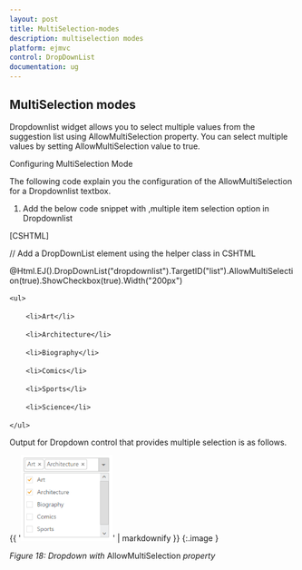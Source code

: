 ```yaml
---
layout: post
title: MultiSelection-modes
description: multiselection modes
platform: ejmvc
control: DropDownList
documentation: ug
---
```


## MultiSelection modes

Dropdownlist widget allows you to select multiple values from the suggestion list using AllowMultiSelection property. You can select multiple values by setting AllowMultiSelection value to true.

Configuring MultiSelection Mode

The following code explain you the configuration of the AllowMultiSelection for a Dropdownlist textbox.

1. Add the below code snippet with ,multiple item selection option in Dropdownlist





[CSHTML]

// Add a DropDownList element using the helper class in CSHTML



@Html.EJ().DropDownList("dropdownlist").TargetID("list").AllowMultiSelection(true).ShowCheckbox(true).Width("200px")

<div id="list">

    <ul>

        <li>Art</li>

        <li>Architecture</li>

        <li>Biography</li>

        <li>Comics</li>

        <li>Sports</li>

        <li>Science</li>

    </ul>

</div>



Output for Dropdown control that provides multiple selection is as follows.


{{ '![](MultiSelection-modes_images/MultiSelection-modes_img1.png)' | markdownify }}
{:.image }


_Figure 18: Dropdown with_ AllowMultiSelection _property_ 

